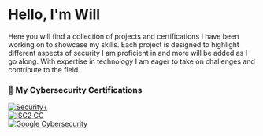 # Hello, I'm Will
Here you will find a collection of projects and certifications I have been working on to showcase my skills.
Each project is designed to highlight different aspects of security I am proficient in and more will be added as I go along. 
With expertise in technology I am eager to take on challenges and contribute to the field. 

### 🏅 My Cybersecurity Certifications  

[![Security+](https://img.shields.io/badge/CompTIA-Security%2B-red?style=for-the-badge&logo=comptia)](https://www.credly.com/)  
[![ISC2 CC](https://img.shields.io/badge/ISC2-Certified%20in%20Cybersecurity-green?style=for-the-badge&logo=isc2)](https://www.isc2.org/)  
[![Google Cybersecurity](https://img.shields.io/badge/Google-Cybersecurity-blue?style=for-the-badge&logo=google)](https://www.credential.net/)  
